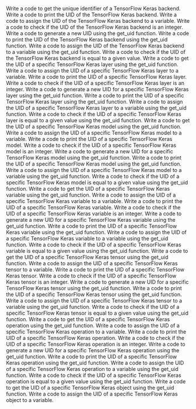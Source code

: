 Write a code to get the unique identifier of a TensorFlow Keras backend.
Write a code to print the UID of the TensorFlow Keras backend.
Write a code to assign the UID of the TensorFlow Keras backend to a variable.
Write a code to check if the UID of the TensorFlow Keras backend is an integer.
Write a code to generate a new UID using the get_uid function.
Write a code to print the UID of the TensorFlow Keras backend using the get_uid function.
Write a code to assign the UID of the TensorFlow Keras backend to a variable using the get_uid function.
Write a code to check if the UID of the TensorFlow Keras backend is equal to a given value.
Write a code to get the UID of a specific TensorFlow Keras layer using the get_uid function.
Write a code to assign the UID of a specific TensorFlow Keras layer to a variable.
Write a code to print the UID of a specific TensorFlow Keras layer.
Write a code to check if the UID of a specific TensorFlow Keras layer is an integer.
Write a code to generate a new UID for a specific TensorFlow Keras layer using the get_uid function.
Write a code to print the UID of a specific TensorFlow Keras layer using the get_uid function.
Write a code to assign the UID of a specific TensorFlow Keras layer to a variable using the get_uid function.
Write a code to check if the UID of a specific TensorFlow Keras layer is equal to a given value using the get_uid function.
Write a code to get the UID of a specific TensorFlow Keras model using the get_uid function.
Write a code to assign the UID of a specific TensorFlow Keras model to a variable.
Write a code to print the UID of a specific TensorFlow Keras model.
Write a code to check if the UID of a specific TensorFlow Keras model is an integer.
Write a code to generate a new UID for a specific TensorFlow Keras model using the get_uid function.
Write a code to print the UID of a specific TensorFlow Keras model using the get_uid function.
Write a code to assign the UID of a specific TensorFlow Keras model to a variable using the get_uid function.
Write a code to check if the UID of a specific TensorFlow Keras model is equal to a given value using the get_uid function.
Write a code to get the UID of a specific TensorFlow Keras variable using the get_uid function.
Write a code to assign the UID of a specific TensorFlow Keras variable to a variable.
Write a code to print the UID of a specific TensorFlow Keras variable.
Write a code to check if the UID of a specific TensorFlow Keras variable is an integer.
Write a code to generate a new UID for a specific TensorFlow Keras variable using the get_uid function.
Write a code to print the UID of a specific TensorFlow Keras variable using the get_uid function.
Write a code to assign the UID of a specific TensorFlow Keras variable to a variable using the get_uid function.
Write a code to check if the UID of a specific TensorFlow Keras variable is equal to a given value using the get_uid function.
Write a code to get the UID of a specific TensorFlow Keras tensor using the get_uid function.
Write a code to assign the UID of a specific TensorFlow Keras tensor to a variable.
Write a code to print the UID of a specific TensorFlow Keras tensor.
Write a code to check if the UID of a specific TensorFlow Keras tensor is an integer.
Write a code to generate a new UID for a specific TensorFlow Keras tensor using the get_uid function.
Write a code to print the UID of a specific TensorFlow Keras tensor using the get_uid function.
Write a code to assign the UID of a specific TensorFlow Keras tensor to a variable using the get_uid function.
Write a code to check if the UID of a specific TensorFlow Keras tensor is equal to a given value using the get_uid function.
Write a code to get the UID of a specific TensorFlow Keras operation using the get_uid function.
Write a code to assign the UID of a specific TensorFlow Keras operation to a variable.
Write a code to print the UID of a specific TensorFlow Keras operation.
Write a code to check if the UID of a specific TensorFlow Keras operation is an integer.
Write a code to generate a new UID for a specific TensorFlow Keras operation using the get_uid function.
Write a code to print the UID of a specific TensorFlow Keras operation using the get_uid function.
Write a code to assign the UID of a specific TensorFlow Keras operation to a variable using the get_uid function.
Write a code to check if the UID of a specific TensorFlow Keras operation is equal to a given value using the get_uid function.
Write a code to get the UID of a specific TensorFlow Keras object using the get_uid function.
Write a code to assign the UID of a specific TensorFlow Keras object to a variable.